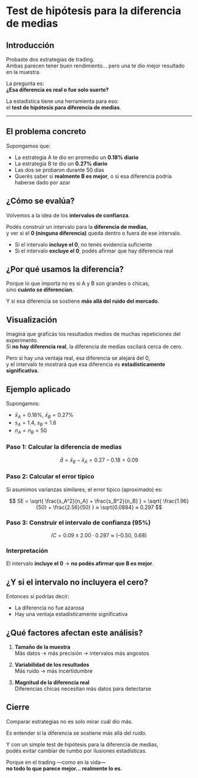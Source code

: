 # Test de hipótesis para la diferencia de medias

## Introducción

Probaste dos estrategias de trading.  
Ambas parecen tener buen rendimiento… pero una te dio mejor resultado en la muestra.

La pregunta es:  
**¿Esa diferencia es real o fue solo suerte?**

La estadística tiene una herramienta para eso:  
el **test de hipótesis para diferencia de medias**.

---

## El problema concreto

Supongamos que:

- La estrategia A te dio en promedio un **0.18% diario**
- La estrategia B te dio un **0.27% diario**
- Las dos se probaron durante 50 días
- Querés saber si **realmente B es mejor**, o si esa diferencia podría haberse dado por azar

## ¿Cómo se evalúa?

Volvemos a la idea de los **intervalos de confianza**.

Podés construir un intervalo para la **diferencia de medias**,  
y ver si el **0 (ninguna diferencia)** queda dentro o fuera de ese intervalo.

- Si el intervalo **incluye el 0**, no tenés evidencia suficiente
- Si el intervalo **excluye el 0**, podés afirmar que hay diferencia real


## ¿Por qué usamos la diferencia?

Porque lo que importa no es si A y B son grandes o chicas,  
sino **cuánto se diferencian**.

Y si esa diferencia se sostiene **más allá del ruido del mercado**.


## Visualización

Imaginá que graficás los resultados medios de muchas repeticiones del experimento.  
Si **no hay diferencia real**, la diferencia de medias oscilará cerca de cero.

Pero si hay una ventaja real, esa diferencia se alejará del 0,  
y el intervalo te mostrará que esa diferencia es **estadísticamente significativa**.


## Ejemplo aplicado

Supongamos:

- $\bar{x}_A = 0.18\%$, $\bar{x}_B = 0.27\%$
- $s_A = 1.4$, $s_B = 1.6$
- $n_A = n_B = 50$

### Paso 1: Calcular la diferencia de medias

$$
\bar{d} = \bar{x}_B - \bar{x}_A = 0.27 - 0.18 = 0.09
$$

### Paso 2: Calcular el error típico

Si asumimos varianzas similares, el error típico (aproximado) es:

$$
SE = \sqrt{ \frac{s_A^2}{n_A} + \frac{s_B^2}{n_B} } = \sqrt{ \frac{1.96}{50} + \frac{2.56}{50} } ≈ \sqrt{0.0884} ≈ 0.297
$$

### Paso 3: Construir el intervalo de confianza (95%)

$$
IC = 0.09 \pm 2.00 \cdot 0.297 ≈ (–0.50,\ 0.68)
$$

### Interpretación

El intervalo **incluye el 0** → **no podés afirmar que B es mejor**.


## ¿Y si el intervalo no incluyera el cero?

Entonces sí podrías decir:

- La diferencia no fue azarosa
- Hay una ventaja estadísticamente significativa


## ¿Qué factores afectan este análisis?

1. **Tamaño de la muestra**  
   Más datos → más precisión → intervalos más angostos

2. **Variabilidad de los resultados**  
   Más ruido → más incertidumbre

3. **Magnitud de la diferencia real**  
   Diferencias chicas necesitan más datos para detectarse



## Cierre

Comparar estrategias no es solo mirar cuál dio más.

Es entender si la diferencia se sostiene más allá del ruido.

Y con un simple test de hipótesis para la diferencia de medias,  
podés evitar cambiar de rumbo por ilusiones estadísticas.

Porque en el trading —como en la vida—  
**no todo lo que parece mejor… realmente lo es.**
